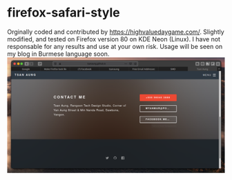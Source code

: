 # firefox-safari-style
 Orginally coded and contributed by https://highvaluedaygame.com/.
 Slightly modified, and tested on Firefox version 80 on KDE Neon (Linux).
 I have not responsable for any results and use at your own risk.
 Usage will be seen on my blog in Burmese language soon.
 ![Alt text](darkmode/Screenshot_20200906_212316.png?raw=true "Dark mode Screenshot")
